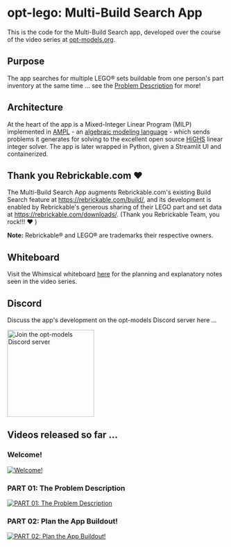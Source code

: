 # opt-lego: Multi-Build Search App

This is the code for the Multi-Build Search app, developed over the course of the video series at [opt-models.org](https://opt-models.org/).

## Purpose

The app searches for multiple LEGO® sets buildable from one person's part inventory at the same time ... see the [Problem Description](https://github.com/opt-models/opt-lego/blob/main/PROBLEM-DESCRIPTION.md) for more!

## Architecture
At the heart of the app is a Mixed-Integer Linear Program (MILP) implemented in [AMPL](https://ampl.com/) - an [algebraic modeling language](https://en.wikipedia.org/wiki/Algebraic_modeling_language) - which sends problems it generates for solving to the excellent open source [HiGHS](https://highs.dev/) linear integer solver. The app is later wrapped in Python, given a Streamlit UI and containerized.

## Thank you Rebrickable.com ❤️

The Multi-Build Search App augments Rebrickable.com's existing Build Search feature at https://rebrickable.com/build/, and its development is enabled by Rebrickable's generous sharing of their LEGO part and set data at https://rebrickable.com/downloads/. (Thank you Rebrickable Team, you rock!!! ❤️ )

**Note:** Rebrickable® and LEGO® are trademarks their respective owners.

## Whiteboard
Visit the Whimsical whiteboard [here](https://whimsical.com/lego-opt-app-XtvLLsQJvGuQ4Hp1KJVeHc) for the planning and explanatory notes seen in the video series.

## Discord

Discuss the app's development on the opt-models Discord server here ... 

<a href="https://discord.gg/tngBUD47VC" target="_blank"><img src="https://assets-global.website-files.com/6257adef93867e50d84d30e2/653714c1c2d8d50382c7df8a_636e0b5061df29d55a92d945_full_logo_blurple_RGB.svg" alt="Join the opt-models Discord server" width="200"></a> 

## Videos released so far ...

### Welcome!
<a href="https://www.youtube.com/watch?v=CaQcSxtWi10" target="_blank"><img src="https://img.youtube.com/vi/CaQcSxtWi10/0.jpg" alt="Welcome!"></a>

### PART 01: The Problem Description
<a href="https://www.youtube.com/watch?v=HCJ7cVceJ9s" target="_blank"><img src="https://img.youtube.com/vi/HCJ7cVceJ9s/0.jpg" alt="PART 01: The Problem Description"></a>

### PART 02: Plan the App Buildout!
<a href="https://www.youtube.com/watch?v=PUeQE5cZiQ8" target="_blank"><img src="https://img.youtube.com/vi/PUeQE5cZiQ8/0.jpg" alt="PART 02: Plan the App Buildout!"></a>
